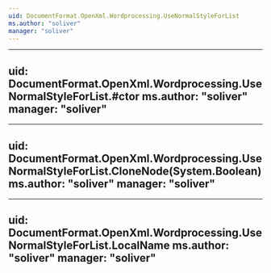 ```yaml
---
uid: DocumentFormat.OpenXml.Wordprocessing.UseNormalStyleForList
ms.author: "soliver"
manager: "soliver"
---
```


---
uid: DocumentFormat.OpenXml.Wordprocessing.UseNormalStyleForList.#ctor
ms.author: "soliver"
manager: "soliver"
---

---
uid: DocumentFormat.OpenXml.Wordprocessing.UseNormalStyleForList.CloneNode(System.Boolean)
ms.author: "soliver"
manager: "soliver"
---

---
uid: DocumentFormat.OpenXml.Wordprocessing.UseNormalStyleForList.LocalName
ms.author: "soliver"
manager: "soliver"
---
